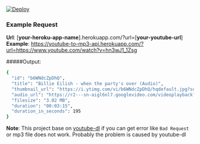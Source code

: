 [![Deploy](https://www.herokucdn.com/deploy/button.svg)](https://dashboard.heroku.com/new?template=https://github.com/yasinkbas/youtube-to-mp3-api)


### Example Request
**Url**: [**your-heroku-app-name**].herokuapp.com/?url=[**your-youtube-url**]
<br>**Example**: https://youtube-to-mp3-api.herokuapp.com/?url=https://www.youtube.com/watch?v=hn3wJ1_1Zsg

#####Output:

```bash
{
  "id": "b6WNdcZpDhQ",
  "title": "Billie Eilish - when the party's over (Audio)",
  "thumbnail_url": "https://i.ytimg.com/vi/b6WNdcZpDhQ/hqdefault.jpg?sqp=-oaymwEYCKgBEF5IVfKriqkDCwgBFQAAiEIYAXAB&rs=AOn4CLCmliYITRb3drEr5JmBRk1naUc5lQ",
  "audio_url": "https://r2---sn-aigl6nl7.googlevideo.com/videoplayback?expire=1596073927&ei=Z9MhX-CGHY_SxN8PyO-N8AE&ip=34.244.65.212&id=o-AN-u5i48OWLs9oYmnJuTqKEEOujE1kfX8XW5fbiXbiCR&itag=140&source=youtube&requiressl=yes&mh=7J&mm=31%2C26&mn=sn-aigl6nl7%2Csn-4g5e6nsy&ms=au%2Conr&mv=u&mvi=2&pl=24&gcr=ie&vprv=1&mime=audio%2Fmp4&gir=yes&clen=3162603&dur=195.372&lmt=1575722267605206&mt=1596052067&fvip=2&keepalive=yes&fexp=23883098&c=WEB&txp=5431432&sparams=expire%2Cei%2Cip%2Cid%2Citag%2Csource%2Crequiressl%2Cgcr%2Cvprv%2Cmime%2Cgir%2Cclen%2Cdur%2Clmt&lsparams=mh%2Cmm%2Cmn%2Cms%2Cmv%2Cmvi%2Cpl&lsig=AG3C_xAwRQIhANplnF59hHQaDtxgVhjCWREmwOoLXUPN7qSIxsU1f8yYAiBExN4cMIGYJ5RGeWBhKF1z54yXA_-qPpfgwnQjsvC9ig%3D%3D&sig=AOq0QJ8wRQIhAOmEKllOhExeRRiwGT27Vo00l_dPkiIY9OywooAHdt9fAiAZ76wjABaMUKygO3NbIC6eOZVU3mCyuW3h_vU9WbNr1w==&ratebypass=yes",
  "filesize": "3.02 MB",
  "duration": "00:03:15",
  "duration_in_seconds": 195
}
```

**Note**: This project base on [youtube-dl](https://github.com/ytdl-org/youtube-dl) if you can get error like `Bad Request` or  mp3 file does not work. Probably the problem is caused by youtube-dl

